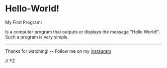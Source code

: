 # Hello-World!

My First Program!

Is a computer program that outputs or displays the message "Hello World!". Such a program is very simple.

___

Thanks for watching! -- Follow me on my [Instagram](https://www.instagram.com/fabianzelayahn/)

// FZ
